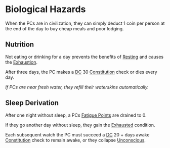 # Biological Hazards

When the PCs are in civilization, they can simply deduct 1 coin per person at the end of the day to buy cheap meals and poor lodging.

## Nutrition

Not eating or drinking for a day prevents the benefits of [Resting](../Core%20Procedures/Resting.md) and causes the [Exhaustion](../Conditions/Exhausted.md).

After three days, the PC makes a [DC](../Core%20Procedures/DC.md) 30 [Constitution](../../Player%20Characters/The%20Ability%20Scores/Constitution.md) check or dies every day.

*If PCs are near fresh water, they refill their waterskins automatically.*

## Sleep Derivation

After one night without sleep, a PCs [Fatigue Points](../../Player%20Characters/Derived%20Statistics/Fatigue%20Points.md) are drained to 0.

If they go another day without sleep, they gain the [Exhausted](../Conditions/Exhausted.md) condition.

Each subsequent watch the PC must succeed a [DC](../Core%20Procedures/DC.md) 20 + days awake [Constitution](../../Player%20Characters/The%20Ability%20Scores/Constitution.md) check to remain awake, or they collapse [Unconscious](../Conditions/Unconscious.md).
